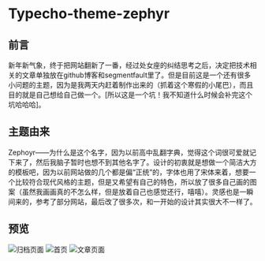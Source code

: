 # Typecho-theme-zephyr
## 前言
新年新气象，终于把网站翻新了一番，经过处女座的纠结思考之后，决定把技术相关的文章单独放在github博客和segmentfault里了。但是目前这是一个还有很多小问题的主题，因为是我两天内赶着制作出来的（抓着这个寒假的小尾巴），而且目的就是自己想给自己做一个。[所以这是一个坑！我不知道什么时候会补完这个坑哈哈哈]。
## 主题由来
Zephoyr——为什么是这个名字，因为以前高中乱翻字典，觉得这个词很可爱就记下来了，然后我脑子暂时也想不到其他名字了。设计的初衷就是想做一个简洁大方的模板吧，因为以前网站做的几个都是偏“正统”的，字体也用了宋体来着，想要一个比较符合现代风格的主题，但是又希望有自己的特色，所以放了很多自己画的图案（虽然我画画真的不怎么样，但是放着自己也感觉还行，嘻嘻）。灵感也是一瞬间来的，参考了部分网站，最后改了很多次，和一开始的设计其实很大不一样了。
## 预览
![归档页面][1]
![首页][2]
![文章页面][3]

  [1]: http://wx1.sinaimg.cn/large/0069luTRgy1fpbfp9t8loj30zy0jaac6.jpg
  [2]: http://wx4.sinaimg.cn/large/0069luTRgy1fpbfssjpajj30zy0jaady.jpg
  [3]: http://wx4.sinaimg.cn/large/0069luTRgy1fpbfp9p8fjj30zy0ja755.jpg
